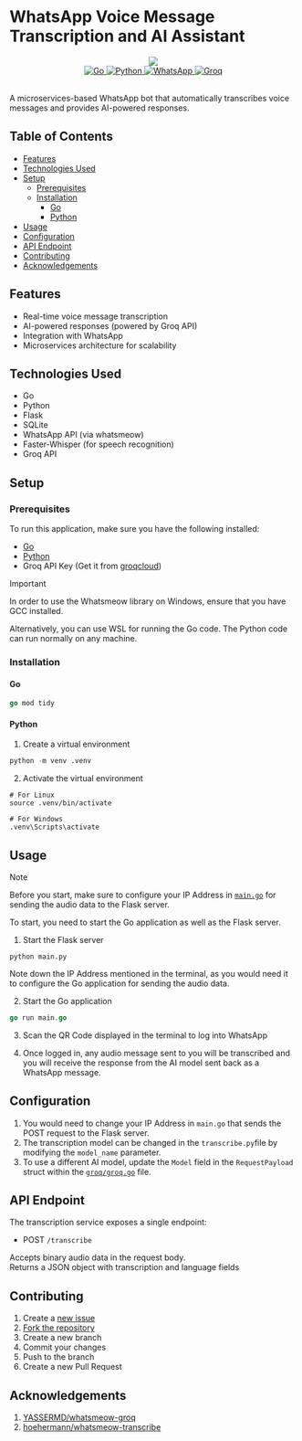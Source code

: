 <!-- omit from toc -->
# WhatsApp Voice Message Transcription and AI Assistant


<div align="center">
    <a alt="Open in GitHub Codespaces" href="https://codespaces.new/cr2007/whatsapp-voice-ai-assistant">
        <img src="https://github.com/codespaces/badge.svg" />
    </a>
    <br>
    <a href="https://go.dev">
        <img alt="Go" title="Go Programming Language" src="https://img.shields.io/badge/Go-informational?style=flat&logo=go&logoColor=white&color=00add8">
    </a>
    <a href="https://python.org/">
        <img alt="Python" title="Python Programming Language" src="https://img.shields.io/badge/Python-informational?style=flat&logo=python&logoColor=white&color=3776ab">
    </a>
    <a href="https://www.whatsapp.com/">
        <img alt="WhatsApp" title="WhatsApp" src="https://img.shields.io/badge/WhatsApp-informational?style=flat&logo=WhatsApp&logoColor=white&color=25D366">
    </a>
    <a href="https://groq.com">
        <img alt="Groq" title="Groq" src="https://img.shields.io/badge/Groq-informational?style=flat&logo=groq&logoColor=white&color=F55036">
    </a>
</div>
<br>

A microservices-based WhatsApp bot that automatically transcribes voice messages and provides AI-powered responses.

<!-- omit from toc -->
## Table of Contents
- [Features](#features)
- [Technologies Used](#technologies-used)
- [Setup](#setup)
  - [Prerequisites](#prerequisites)
  - [Installation](#installation)
    - [Go](#go)
    - [Python](#python)
- [Usage](#usage)
- [Configuration](#configuration)
- [API Endpoint](#api-endpoint)
- [Contributing](#contributing)
- [Acknowledgements](#acknowledgements)

## Features
- Real-time voice message transcription
- AI-powered responses (powered by Groq API)
- Integration with WhatsApp
- Microservices architecture for scalability

## Technologies Used
- Go
- Python
- Flask
- SQLite
- WhatsApp API (via whatsmeow)
- Faster-Whisper (for speech recognition)
- Groq API

## Setup

### Prerequisites

To run this application, make sure you have the following installed:

- [Go](https://go.dev)
- [Python](https://python.org)
- Groq API Key (Get it from [groqcloud](https://console.groq.com/keys))

> [!IMPORTANT]
> In order to use the Whatsmeow library on Windows, ensure that you have GCC installed.
>
> Alternatively, you can use WSL for running the Go code. The Python code can run normally on any machine.

### Installation

#### Go

```go
go mod tidy
```

#### Python
1. Create a virtual environment

```python
python -m venv .venv
```

2. Activate the virtual environment

```shell
# For Linux
source .venv/bin/activate

# For Windows
.venv\Scripts\activate
```

## Usage

> [!NOTE]
> Before you start, make sure to configure your IP Address in [`main.go`](./main.go) for sending the audio data to the Flask server.

To start, you need to start the Go application as well as the Flask server.

1. Start the Flask server

```
python main.py
```

Note down the IP Address mentioned in the terminal, as you would need it to configure the Go application for sending the audio data.

2. Start the Go application

```go
go run main.go
```

3. Scan the QR Code displayed in the terminal to log into WhatsApp

4. Once logged in, any audio message sent to you will be transcribed and you will receive the response from the AI model sent back as a WhatsApp message.

## Configuration

1. You would need to change your IP Address in `main.go` that sends the POST request to the Flask server.
2. The transcription model can be changed in the `transcribe.py`file by modifying the `model_name` parameter.
3. To use a different AI model, update the `Model` field in the `RequestPayload` struct within the [`groq/groq.go`](./groq/groq.go) file.

## API Endpoint
The transcription service exposes a single endpoint:

- POST `/transcribe`

Accepts binary audio data in the request body.<br>
Returns a JSON object with transcription and language fields

## Contributing
1. Create a [new issue](https://github.com/cr2007/whatsapp-voice-ai-assistant/issues/new/choose)
1. [Fork the repository](https://github.com/cr2007/whatsapp-voice-ai-assistant/fork)
2. Create a new branch
4. Commit your changes
5. Push to the branch
6. Create a new Pull Request

## Acknowledgements

1. [YASSERMD/whatsmeow-groq](https://github.com/YASSERRMD/whatsmeow-groq)
2. [hoehermann/whatsmeow-transcribe](https://github.com/hoehermann/whatsmeow-transcribe)
